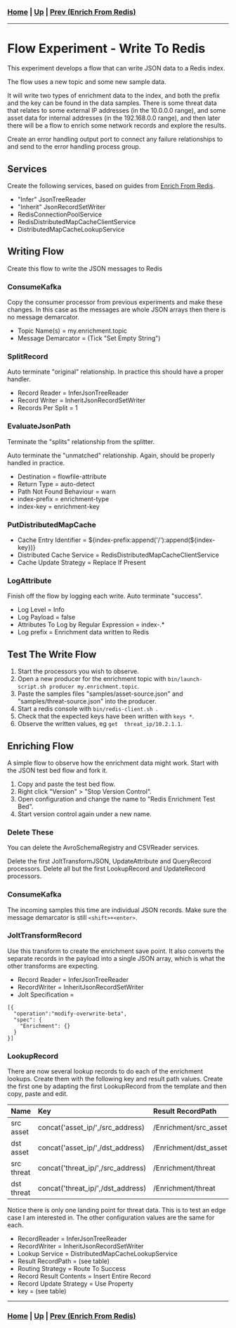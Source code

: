 ### [Home](../README.md) | [Up](experiments.md) | [Prev (Enrich From Redis)](experiment-enrich_from_redis.md)
---

# Flow Experiment - Write To Redis

This experiment develops a flow that can write JSON data to a Redis index.

The flow uses a new topic and some new sample data.

It will write two types of enrichment data to the index, and both the prefix and the key can be found in the data samples. There is some threat data that relates to some external IP addresses (in the 10.0.0.0 range), and some asset data for internal addresses (in the 192.168.0.0 range), and then later there will be a flow to enrich some network records and explore the results.

Create an error handling output port to connect any failure relationships to and send to the error handling process group.

## Services

Create the following services, based on guides from [Enrich From Redis](experiment-enrich_from_redis.md).

* "Infer" JsonTreeReader
* "Inherit" JsonRecordSetWriter
* RedisConnectionPoolService
* RedisDistributedMapCacheClientService
* DistributedMapCacheLookupService

## Writing Flow

Create this flow to write the JSON messages to Redis

### ConsumeKafka

Copy the consumer processor from previous experiments and make these changes. In this case as the messages are whole JSON arrays then there is no message demarcator.

* Topic Name(s) = my.enrichment.topic
* Message Demarcator = (Tick "Set Empty String")

### SplitRecord

Auto terminate "original" relationship. In practice this should have a proper handler.

* Record Reader = InferJsonTreeReader
* Record Writer = InheritJsonRecordSetWriter
* Records Per Split = 1

### EvaluateJsonPath

Terminate the "splits" relationship from the splitter.

Auto terminate the "unmatched" relationship. Again, should be properly handled in practice.

* Destination = flowfile-attribute
* Return Type = auto-detect
* Path Not Found Behaviour = warn
* index-prefix = enrichment-type
* index-key = enrichment-key

### PutDistributedMapCache

* Cache Entry Identifier = ${index-prefix:append('/'):append(${index-key})}
* Distributed Cache Service = RedisDistributedMapCacheClientService
* Cache Update Strategy = Replace If Present

### LogAttribute

Finish off the flow by logging each write. Auto terminate "success".

* Log Level = Info
* Log Payload = false
* Attributes To Log by Regular Expression = index-.*
* Log prefix = Enrichment data written to Redis

## Test The Write Flow

1. Start the processors you wish to observe.
1. Open a new producer for the enrichment topic with ``bin/launch-script.sh producer my.enrichment.topic``.
1. Paste the samples files "samples/asset-source.json" and "samples/threat-source.json" into the producer.
1. Start a redis console with ``bin/redis-client.sh ``.
1. Check that the expected keys have been written with ``keys *``.
1. Observe the written values, eg ``get  threat_ip/10.2.1.1``.

## Enriching Flow

A simple flow to observe how the enrichment data might work. Start with the JSON test bed flow and fork it.

1. Copy and paste the test bed flow.
1. Right click "Version" > "Stop Version Control".
1. Open configuration and change the name to "Redis Enrichment Test Bed".
1. Start version control again under a new name.

### Delete These

You can delete the AvroSchemaRegistry and CSVReader services.

Delete the first JoltTransformJSON, UpdateAttribute and QueryRecord processors. Delete all but the first LookupRecord and UpdateRecord processors.

### ConsumeKafka

The incoming samples this time are individual JSON records. Make sure the message demarcator is still ``<shift>+<enter>``.

### JoltTransformRecord

Use this transform to create the enrichment save point. It also converts the separate records in the payload into a single JSON array, which is what the other transforms are expecting.

* Record Reader = InferJsonTreeReader
* RecordWriter = InheritJsonRecordSetWriter
* Jolt Specification =
```
[{
  "operation":"modify-overwrite-beta",
  "spec": {
    "Enrichment": {}
  }
}]
```

### LookupRecord

There are now several lookup records to do each of the enrichment lookups. Create them with the following key and result path values. Create the first one by adapting the first LookupRecord from the template and then copy, paste and edit.

| Name | Key | Result RecordPath
|:--|:--|:--
| src asset | concat('asset_ip/',/src_address) | /Enrichment/src_asset
| dst asset | concat('asset_ip/',/dst_address) | /Enrichment/dst_asset
| src threat | concat('threat_ip/',/src_address) | /Enrichment/threat
| dst threat | concat('threat_ip/',/dst_address) | /Enrichment/threat

Notice there is only one landing point for threat data. This is to test an edge case I am interested in. The other configuration values are the same for each.

* RecordReader = InferJsonTreeReader
* RecordWriter = InheritJsonRecordSetWriter
* Lookup Service = DistributedMapCacheLookupService
* Result RecordPath = (see table)
* Routing Strategy = Route To Success
* Record Result Contents = Insert Entire Record
* Record Update Strategy = Use Property
* key = (see table)

---
### [Home](../README.md) | [Up](experiments.md) | [Prev (Enrich From Redis)](experiment-enrich_from_redis.md)
